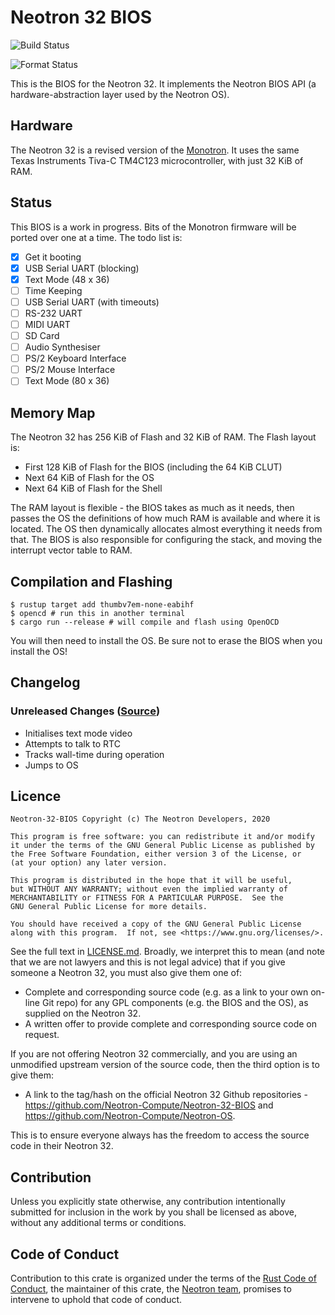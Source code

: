 # Neotron 32 BIOS

![Build Status](https://github.com/neotron-compute/Neotron-32-BIOS/workflows/Build/badge.svg "Github Action Build Status")

![Format Status](https://github.com/neotron-compute/Neotron-32-BIOS/workflows/Format/badge.svg "Github Action Format Check Status")

This is the BIOS for the Neotron 32. It implements the Neotron BIOS API (a
hardware-abstraction layer used by the Neotron OS).

## Hardware

The Neotron 32 is a revised version of the
[Monotron](https://github.com/thejpster/monotron). It uses the same Texas
Instruments Tiva-C TM4C123 microcontroller, with just 32 KiB of RAM.

## Status

This BIOS is a work in progress. Bits of the Monotron firmware will be ported
over one at a time. The todo list is:

* [x] Get it booting
* [x] USB Serial UART (blocking)
* [x] Text Mode (48 x 36)
* [ ] Time Keeping
* [ ] USB Serial UART (with timeouts)
* [ ] RS-232 UART
* [ ] MIDI UART
* [ ] SD Card
* [ ] Audio Synthesiser
* [ ] PS/2 Keyboard Interface
* [ ] PS/2 Mouse Interface
* [ ] Text Mode (80 x 36)

## Memory Map

The Neotron 32 has 256 KiB of Flash and 32 KiB of RAM. The Flash layout is:

* First 128 KiB of Flash for the BIOS (including the 64 KiB CLUT)
* Next 64 KiB of Flash for the OS
* Next 64 KiB of Flash for the Shell

The RAM layout is flexible - the BIOS takes as much as it needs, then passes
the OS the definitions of how much RAM is available and where it is located.
The OS then dynamically allocates almost everything it needs from that. The
BIOS is also responsible for configuring the stack, and moving the interrupt
vector table to RAM.

## Compilation and Flashing

```console
$ rustup target add thumbv7em-none-eabihf
$ opencd # run this in another terminal
$ cargo run --release # will compile and flash using OpenOCD
```

You will then need to install the OS. Be sure not to erase the BIOS when you
install the OS!

## Changelog

### Unreleased Changes ([Source](https://github.com/neotron-compute/Neotron-32-BIOS/tree/master))

* Initialises text mode video
* Attempts to talk to RTC
* Tracks wall-time during operation
* Jumps to OS

## Licence

    Neotron-32-BIOS Copyright (c) The Neotron Developers, 2020

    This program is free software: you can redistribute it and/or modify
    it under the terms of the GNU General Public License as published by
    the Free Software Foundation, either version 3 of the License, or
    (at your option) any later version.

    This program is distributed in the hope that it will be useful,
    but WITHOUT ANY WARRANTY; without even the implied warranty of
    MERCHANTABILITY or FITNESS FOR A PARTICULAR PURPOSE.  See the
    GNU General Public License for more details.

    You should have received a copy of the GNU General Public License
    along with this program.  If not, see <https://www.gnu.org/licenses/>.

See the full text in [LICENSE.md](./LICENSE.md). Broadly, we interpret this to
mean (and note that we are not lawyers and this is not legal advice) that if
you give someone a Neotron 32, you must also give them one of:

* Complete and corresponding source code (e.g. as a link to your own on-line
  Git repo) for any GPL components (e.g. the BIOS and the OS), as supplied on
  the Neotron 32.
* A written offer to provide complete and corresponding source code on
  request.

If you are not offering Neotron 32 commercially, and you are using an
unmodified upstream version of the source code, then the third option is to
give them:

* A link to the tag/hash on the official Neotron 32 Github repositories -
  https://github.com/Neotron-Compute/Neotron-32-BIOS and
  https://github.com/Neotron-Compute/Neotron-OS.

This is to ensure everyone always has the freedom to access the source code in
their Neotron 32.

## Contribution

Unless you explicitly state otherwise, any contribution intentionally
submitted for inclusion in the work by you shall be licensed as above, without
any additional terms or conditions.

## Code of Conduct

Contribution to this crate is organized under the terms of the [Rust Code of
Conduct][CoC], the maintainer of this crate, the [Neotron team][team], promises
to intervene to uphold that code of conduct.

[CoC]: https://www.rust-lang.org/policies/code-of-conduct
[team]: https://github.com/Neotron-Compute/meta/blob/master/README.md#developers
